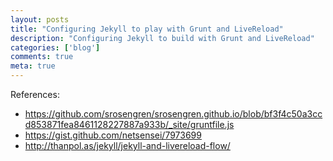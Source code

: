 ```yaml
---
layout: posts
title: "Configuring Jekyll to play with Grunt and LiveReload"
description: "Configuring Jekyll to build with Grunt and LiveReload"
categories: ['blog']
comments: true
meta: true
---
```

References:

* https://github.com/srosengren/srosengren.github.io/blob/bf3f4c50a3ccd853871fea8461128227887a933b/_site/gruntfile.js
* https://gist.github.com/netsensei/7973699
* http://thanpol.as/jekyll/jekyll-and-livereload-flow/

